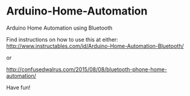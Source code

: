 # Arduino-Home-Automation
Arduino Home Automation using Bluetooth

Find instructions on how to use this at either: 
http://www.instructables.com/id/Arduino-Home-Automation-Bluetooth/

or

http://confusedwalrus.com/2015/08/08/bluetooth-phone-home-automation/

Have fun!
